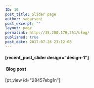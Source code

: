 ```yaml
---
ID: 10
post_title: Slider page
author: sagarsoni
post_excerpt: ""
layout: page
permalink: http://35.200.176.251/blog/
published: true
post_date: 2017-07-26 23:12:08
---
```

<div>
<h4><span class="wprpsm-shortcode-preview">[recent_post_slider design="design-1"]</span></h4>
<h4> <strong>Blog post</strong></h4>
</div>
[pt_view id="28457ebg1n"]